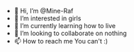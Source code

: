 - 👋 Hi, I’m @Mine-Raf
- 👀 I’m interested in girls
- 🌱 I’m currently learning how to live
- 💞️ I’m looking to collaborate on nothing
- 📫 How to reach me You can't :)
